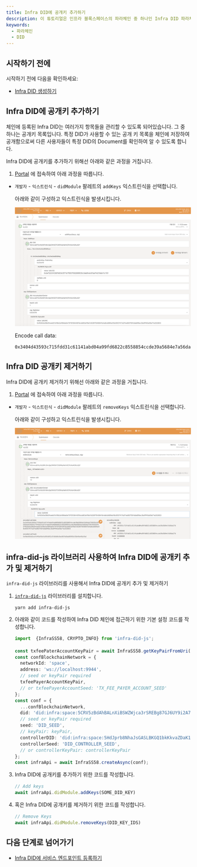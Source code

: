 ```yaml
---
title: Infra DID에 공개키 추가하기 
description: 이 튜토리얼은 인프라 블록스페이스의 파라체인 중 하나인 Infra DID 파라체인에 등록된 DID에 공개키를 추가하는 방법을 설명합니다.
keywords:
  - 파라체인
  - DID
---
```


## 시작하기 전에

시작하기 전에 다음을 확인하세요:

- [Infra DID 생성하기](./create-infra-did.md)

## Infra DID에 공개키 추가하기

체인에 등록된 Infra DID는 여러가지 항목들을 관리할 수 있도록 되어있습니다. 그 중 하나는 공개키 목록입니다. 특정 DID가 사용할 수 있는 공개 키 목록을 체인에 저장하여 공개함으로써 다른 사용자들이 특정 DID의 Document를 확인하여 알 수 있도록 합니다.

Infra DID에 공개키를 추가하기 위해선 아래와 같은 과정을 거칩니다.

1. [Portal](https://portal.infrablockspace.net) 에 접속하여 아래 과정을 따릅니다.

  - `개발자` - `익스트린식` - `didModule` 팔레트의 `addKeys` 익스트린식을 선택합니다.

    아래와 같이 구성하고 익스트린식을 발생시킵니다. 

    ![add-keys](../../../../../media/images/docs/infrablockchain/tutorials/service-chains/infra-did-parachain/add-keys.png)

    Encode call data: 
    ```shell
    0x3404d43593c715fdd31c61141abd04a99fd6822c8558854ccde39a5684e7a56da27d04012e7222343997d83b3571b176837092986630c3de8fcdc91ba74d31bbb11c1181000000000000d43593c715fdd31c61141abd04a99fd6822c8558854ccde39a5684e7a56da27d0100000001f62b5a39b0fceeb51d16b2a189da0e73f15f384497dcdd63a1f9a7c626f7649941b4a8cb66fed18c6557417a2f1ed607591dda6f6ec3bdfff40a09a71e202803
    ```

## Infra DID 공개키 제거하기

Infra DID에 공개키 제거하기 위해선 아래와 같은 과정을 거칩니다.

1. [Portal](https://portal.infrablockspace.net) 에 접속하여 아래 과정을 따릅니다.

  - `개발자` - `익스트린식` - `didModule` 팔레트의 `removeKeys` 익스트린식을 선택합니다.

    아래와 같이 구성하고 익스트린식을 발생시킵니다. 

    ![remove-keys](../../../../../media/images/docs/infrablockchain/tutorials/service-chains/infra-did-parachain/remove-keys.png)

## infra-did-js 라이브러리 사용하여 Infra DID에 공개키 추가 및 제거하기

`infra-did-js` 라이브러리를 사용해서 Infra DID에 공개키 추가 및 제거하기

1. [`infra-did-js`](https://github.com/InfraBlockchain/infra-did-js) 라이브러리를 설치합니다.

    ```shell
    yarn add infra-did-js
    ```

2. 아래와 같이 코드를 작성하여 Infra DID 체인에 접근하기 위한 기본 설정 코드를 작성합니다.

    ```typescript
    import  {InfraSS58, CRYPTO_INFO} from 'infra-did-js';

    const txfeePaterAccountKeyPair = await InfraSS58.getKeyPairFromUri('//Alice', 'sr25519');
    const confBlockchainNetwork = {
      networkId: 'space',
      address: 'ws://localhost:9944',
      // seed or keyPair required
      txfeePayerAccountKeyPair,
      // or txfeePayerAccountSeed: 'TX_FEE_PAYER_ACCOUNT_SEED'
    };
    const conf = {
      ...confBlockchainNetwork,
      did: 'did:infra:space:5CRV5zBdAhBALnXiBSWZWjca3rSREBg87GJ6UY9i2A7y1rCs',
      // seed or keyPair required
      seed: 'DID_SEED',
      // keyPair: keyPair,
      controllerDID: 'did:infra:space:5HdJprb8NhaJsGASLBKGQ1bkKkvaZDaK1FxTbJRXNShFuqgY'
      controllerSeed: 'DID_CONTROLLER_SEED',
      // or controllerKeyPair: controllerKeyPair
    };
    const infraApi = await InfraSS58.createAsync(conf);
    ```

3. Infra DID에 공개키를 추가하기 위한 코드를 작성합니다.

    ```typescript
    // Add keys
    await infraApi.didModule.addKeys(SOME_DID_KEY)
    ```

4. 혹은 Infra DID에 공개키를 제거하기 위한 코드를 작성합니다.

    ```typescript
    // Remove Keys
    await infraApi.didModule.removeKeys(DID_KEY_IDS)
    ```

## 다음 단계로 넘어가기

- [Infra DID에 서비스 엔드포인트 등록하기](./add-services.md)
